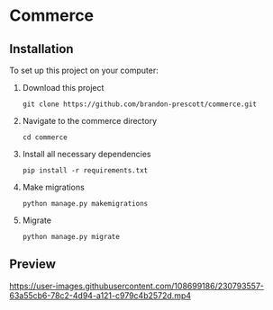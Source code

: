 # Commerce

## Installation
To set up this project on your computer:
1. Download this project
    ```
    git clone https://github.com/brandon-prescott/commerce.git
    ```
2. Navigate to the commerce directory
    ```
    cd commerce
    ```
3. Install all necessary dependencies
    ```
    pip install -r requirements.txt
    ```
4. Make migrations
    ```
    python manage.py makemigrations
    ```
5. Migrate
    ```
    python manage.py migrate
    ```
   
## Preview

https://user-images.githubusercontent.com/108699186/230793557-63a55cb6-78c2-4d94-a121-c979c4b2572d.mp4

